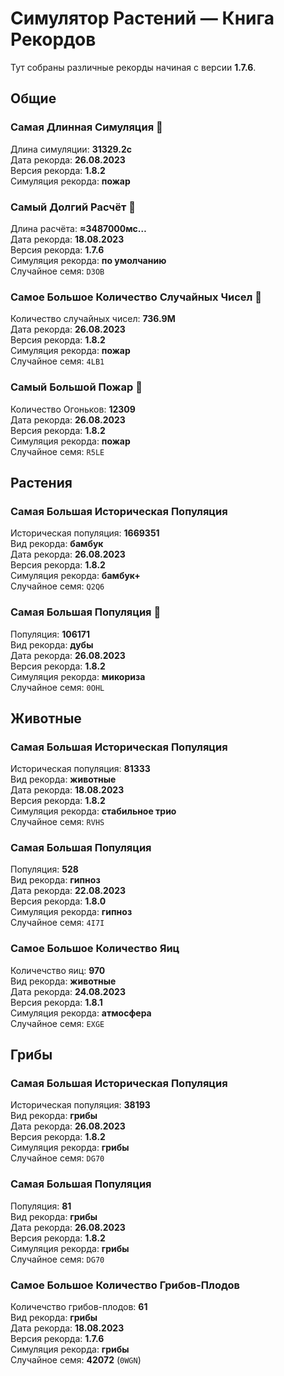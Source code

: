 # Симулятор Растений — Книга Рекордов
Тут собраны различные рекорды начиная с версии **1.7.6**.

## Общие
### Самая Длинная Симуляция 💎
Длина симуляции: **31329.2с**\
Дата рекорда: **26.08.2023**\
Версия рекорда: **1.8.2**\
Симуляция рекорда: **пожар**

### Самый Долгий Расчёт 💎
Длина расчёта: **≈3487000мс…**\
Дата рекорда: **18.08.2023**\
Версия рекорда: **1.7.6**\
Симуляция рекорда: **по умолчанию**\
Случайное семя: `D3OB`

### Самое Большое Количество Случайных Чисел 💎
Количество случайных чисел: **736.9M**\
Дата рекорда: **26.08.2023**\
Версия рекорда: **1.8.2**\
Симуляция рекорда: **пожар**\
Случайное семя: `4LB1`

### Самый Большой Пожар 💎
Количество Огоньков: **12309**\
Дата рекорда: **26.08.2023**\
Версия рекорда: **1.8.2**\
Симуляция рекорда: **пожар**\
Случайное семя: `R5LE`

## Растения
### Самая Большая Историческая Популяция
Историческая популяция: **1669351**\
Вид рекорда: **бамбук**\
Дата рекорда: **26.08.2023**\
Версия рекорда: **1.8.2**\
Симуляция рекорда: **бамбук+**\
Случайное семя: `Q2Q6`

### Самая Большая Популяция 💎
Популяция: **106171**\
Вид рекорда: **дубы**\
Дата рекорда: **26.08.2023**\
Версия рекорда: **1.8.2**\
Симуляция рекорда: **микориза**\
Случайное семя: `0OHL`

## Животные
### Самая Большая Историческая Популяция
Историческая популяция: **81333**\
Вид рекорда: **животные**\
Дата рекорда: **18.08.2023**\
Версия рекорда: **1.8.2**\
Симуляция рекорда: **стабильное трио**\
Случайное семя: `RVHS`

### Самая Большая Популяция
Популяция: **528**\
Вид рекорда: **гипноз**\
Дата рекорда: **22.08.2023**\
Версия рекорда: **1.8.0**\
Симуляция рекорда: **гипноз**\
Случайное семя: `4I7I`

### Самое Большое Количество Яиц
Количечство яиц: **970**\
Вид рекорда: **животные**\
Дата рекорда: **24.08.2023**\
Версия рекорда: **1.8.1**\
Симуляция рекорда: **атмосфера**\
Случайное семя: `EXGE`

## Грибы
### Самая Большая Историческая Популяция
Историческая популяция: **38193**\
Вид рекорда: **грибы**\
Дата рекорда: **26.08.2023**\
Версия рекорда: **1.8.2**\
Симуляция рекорда: **грибы**\
Случайное семя: `DG70`

### Самая Большая Популяция
Популяция: **81**\
Вид рекорда: **грибы**\
Дата рекорда: **26.08.2023**\
Версия рекорда: **1.8.2**\
Симуляция рекорда: **грибы**\
Случайное семя: `DG70`

### Самое Большое Количество Грибов-Плодов
Количечство грибов-плодов: **61**\
Вид рекорда: **грибы**\
Дата рекорда: **18.08.2023**\
Версия рекорда: **1.7.6**\
Симуляция рекорда: **грибы**\
Случайное семя: **42072** (`0WGN`)
